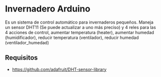 # Invernadero Arduino
Es un sistema de control automático para invernaderos pequeños.
Maneja un sensor DHT11 (Se puede actualizar a uno más preciso) y 4 reles
para las 4 acciones de control, aumentar temperatura (heater), aumentar humedad 
(humidificador), reducir temperatura (ventilador), reducir humedad (ventilador_humedad)

## Requisitos

* https://github.com/adafruit/DHT-sensor-library




